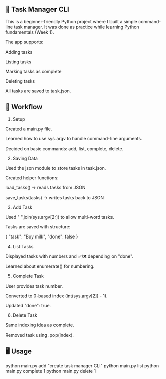 ## 📝 Task Manager CLI

This is a beginner-friendly Python project where I built a simple command-line task manager.
It was done as practice while learning Python fundamentals (Week 1).

The app supports:

Adding tasks

Listing tasks

Marking tasks as complete

Deleting tasks

All tasks are saved to task.json.

## 🚶 Workflow

1. Setup

Created a main.py file.

Learned how to use sys.argv to handle command-line arguments.

Decided on basic commands: add, list, complete, delete.

2. Saving Data

Used the json module to store tasks in task.json.

Created helper functions:

load_tasks() → reads tasks from JSON

save_tasks(tasks) → writes tasks back to JSON

3. Add Task

Used " ".join(sys.argv[2:]) to allow multi-word tasks.

Tasks are saved with structure:

{ "task": "Buy milk", "done": false }

4. List Tasks

Displayed tasks with numbers and ✅/❌ depending on "done".

Learned about enumerate() for numbering.

5. Complete Task

User provides task number.

Converted to 0-based index (int(sys.argv[2]) - 1).

Updated "done": true.

6. Delete Task

Same indexing idea as complete.

Removed task using .pop(index).

## 🖥️ Usage

python main.py add "create task manager CLI"
python main.py list
python main.py complete 1
python main.py delete 1
